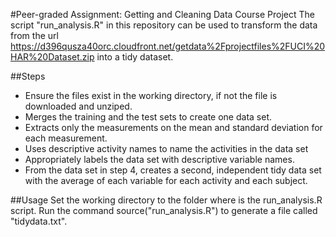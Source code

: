 #Peer-graded Assignment: Getting and Cleaning Data Course Project
The script "run_analysis.R" in this repository can be used to transform the data from the url https://d396qusza40orc.cloudfront.net/getdata%2Fprojectfiles%2FUCI%20HAR%20Dataset.zip into a tidy dataset.

##Steps
- Ensure the files exist in the working directory, if not the file is downloaded and unziped.
- Merges the training and the test sets to create one data set.
- Extracts only the measurements on the mean and standard deviation for each measurement.
- Uses descriptive activity names to name the activities in the data set
- Appropriately labels the data set with descriptive variable names.
- From the data set in step 4, creates a second, independent tidy data set with the average of each variable for each activity and each subject.

##Usage
Set the working directory to the folder where is the run_analysis.R script.
Run the command source("run_analysis.R") to generate a file called "tidydata.txt".